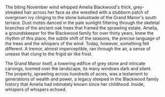 The biting November wind whipped Amelia Blackwood's thick, grey-streaked hair across her face as she wrestled with a stubborn patch of overgrown ivy clinging to the stone balustrade of the Grand Manor's south terrace.  Dust motes danced in the pale sunlight filtering through the skeletal branches of the ancient oak trees that framed the sprawling estate.  Amelia, a groundskeeper for the Blackwood family for over thirty years, knew the rhythm of this place, the subtle shift of the seasons, the precise language of the trees and the whispers of the wind.  Today, however, something felt different.  A tremor, almost imperceptible, ran through the air, a sense of unease that clung to the frigid air like frost.

The Grand Manor itself, a towering edifice of grey stone and intricate carvings, loomed over the landscape, its many windows dark and silent.  The property, sprawling across hundreds of acres, was a testament to generations of wealth and power, a legacy steeped in the Blackwood family history that Amelia had intimately known since her childhood.  Inside, whispers of whispers echoed.


